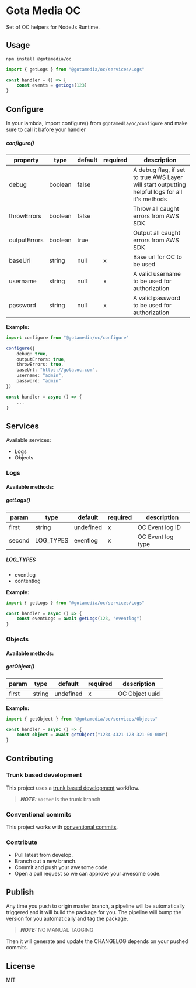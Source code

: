 # Gota Media OC

Set of OC helpers for NodeJs Runtime.

## Usage
```sh
npm install @gotamedia/oc
```

```ts
import { getLogs } from "@gotamedia/oc/services/Logs"

const handler = () => {
    const events = getLogs(123)
}
```

## Configure
In your lambda, import configure() from `@gotamedia/oc/configure` and make sure to call it bafore your handler

##### configure()
| property     | type    | default | required | description                                                                                    |
|--------------|---------|---------|----------|------------------------------------------------------------------------------------------------|
| debug        | boolean | false   |          | A debug flag, if set to true AWS Layer will start outputting helpful logs for all it's methods |
| throwErrors  | boolean | false   |          | Throw all caught errors from AWS SDK                                                           |
| outputErrors | boolean | true    |          | Output all caught errors from AWS SDK                                                          |
| baseUrl      | string  | null    |     x    | Base url for OC to be used                                                                     |
| username     | string  | null    |     x    | A valid username to be used for authorization                                                  |
| password     | string  | null    |     x    | A valid password to be used for authorization                                                  |

**Example:**
```ts
import configure from "@gotamedia/oc/configure"

configure({
    debug: true,
    outputErrors: true,
    throwErrors: true,
    baseUrl: "https://gota.oc.com",
    username: "admin",
    password: "admin"
})

const handler = async () => {
    ...
}
```

## Services
Available services:
* Logs
* Objects

### Logs

#### Available methods:

##### getLogs()
| param  | type      | default    | required | description       |
|--------|-----------|------------|----------|-------------------|
| first  | string    | undefined  |     x    | OC Event log ID   |
| second | LOG_TYPES | eventlog   |     x    | OC Event log type |

##### LOG_TYPES
* eventlog
* contentlog

**Example:**
```ts
import { getLogs } from "@gotamedia/oc/services/Logs"

const handler = async () => {
    const eventLogs = await getLogs(123, "eventlog")
}
```

### Objects

#### Available methods:

##### getObject()
| param  | type      | default    | required | description    |
|--------|-----------|------------|----------|----------------|
| first  | string    | undefined  |     x    | OC Object uuid |

**Example:**
```ts
import { getObject } from "@gotamedia/oc/services/Objects"

const handler = async () => {
    const object = await getObject("1234-4321-123-321-00-000")
}
```

## Contributing

### Trunk based development
This project uses a [trunk based development](https://cloud.google.com/architecture/devops/devops-tech-trunk-based-development) workflow.

> **_NOTE:_**  `master` is the trunk branch

### Conventional commits

This project works with [conventional commits](https://www.conventionalcommits.org/en/v1.0.0/).

### Contribute
* Pull latest from develop.
* Branch out a new branch.
* Commit and push your awesome code.
* Open a pull request so we can approve your awesome code.

## Publish
Any time you push to origin master branch, a pipeline will be automatically triggered and it will build the package for you.
The pipeline will bump the version for you automatically and tag the package.

> **_NOTE:_**  NO MANUAL TAGGING

Then it will generate and update the CHANGELOG depends on your pushed commits.

## License

MIT